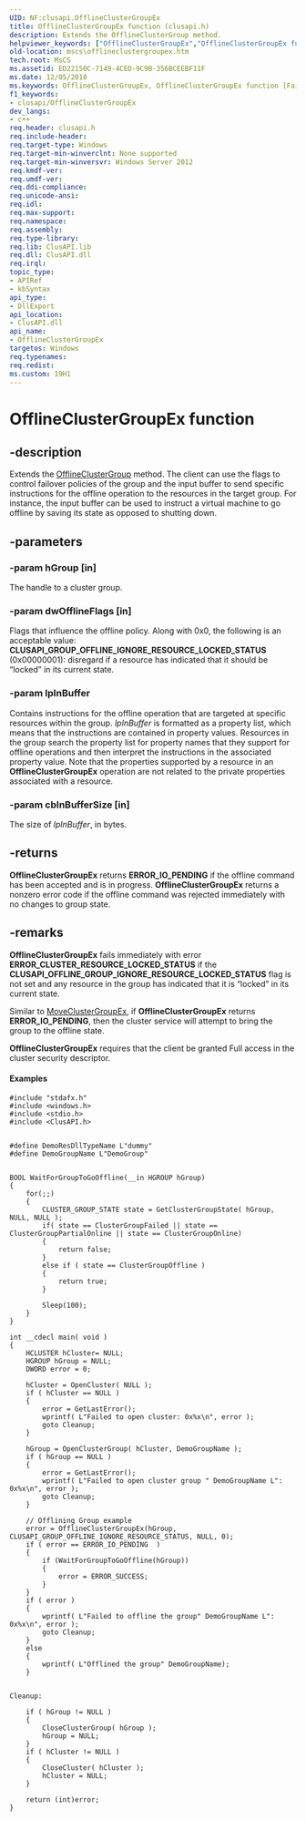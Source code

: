 ```yaml
---
UID: NF:clusapi.OfflineClusterGroupEx
title: OfflineClusterGroupEx function (clusapi.h)
description: Extends the OfflineClusterGroup method.helpviewer_keywords: ["OfflineClusterGroupEx","OfflineClusterGroupEx function [Failover Cluster]","clusapi/OfflineClusterGroupEx","mscs.offlineclustergroupex"]
old-location: mscs\offlineclustergroupex.htm
tech.root: MsCS
ms.assetid: ED22150C-7149-4CED-9C9B-356BCEEBF11F
ms.date: 12/05/2018
ms.keywords: OfflineClusterGroupEx, OfflineClusterGroupEx function [Failover Cluster], clusapi/OfflineClusterGroupEx, mscs.offlineclustergroupex
f1_keywords:
- clusapi/OfflineClusterGroupEx
dev_langs:
- c++
req.header: clusapi.h
req.include-header: 
req.target-type: Windows
req.target-min-winverclnt: None supported
req.target-min-winversvr: Windows Server 2012
req.kmdf-ver: 
req.umdf-ver: 
req.ddi-compliance: 
req.unicode-ansi: 
req.idl: 
req.max-support: 
req.namespace: 
req.assembly: 
req.type-library: 
req.lib: ClusAPI.lib
req.dll: ClusAPI.dll
req.irql: 
topic_type:
- APIRef
- kbSyntax
api_type:
- DllExport
api_location:
- ClusAPI.dll
api_name:
- OfflineClusterGroupEx
targetos: Windows
req.typenames: 
req.redist: 
ms.custom: 19H1
---
```


# OfflineClusterGroupEx function


## -description


Extends the <a href="https://docs.microsoft.com/windows/desktop/api/clusapi/nf-clusapi-offlineclustergroup">OfflineClusterGroup</a> method. 
    The client can use the flags to control failover policies of the group and the input buffer to send specific 
    instructions for the offline operation to the resources in the target group. For instance, the input buffer can be 
    used to instruct a virtual machine to go offline by saving its state as opposed to shutting down.


## -parameters




### -param hGroup [in]

The handle to a cluster group.


### -param dwOfflineFlags [in]

Flags that influence the offline policy. Along with 0x0, the following is an acceptable value: 
      <b>CLUSAPI_GROUP_OFFLINE_IGNORE_RESOURCE_LOCKED_STATUS</b> (0x00000001): disregard if a 
      resource has indicated that it should be “locked” in its current state.


### -param lpInBuffer

Contains instructions for the offline operation that are targeted at specific resources within the group. 
      <i>lpInBuffer</i> is formatted as a property list, which means that the instructions are 
      contained in property values. Resources in the group search the property list for property names that they 
      support for offline operations and then interpret the instructions in the associated property value. Note that 
      the properties supported by a resource in an 
      <b>OfflineClusterGroupEx</b> operation are not 
      related to the private properties associated with a resource.


### -param cbInBufferSize [in]

The size of <i>lpInBuffer</i>, in bytes.


## -returns



<b>OfflineClusterGroupEx</b> returns 
      <b>ERROR_IO_PENDING</b> if the offline command has been accepted and is in progress. 
      <b>OfflineClusterGroupEx</b> returns a nonzero error 
      code if the offline command was rejected immediately with no changes to group state.




## -remarks



<b>OfflineClusterGroupEx</b> fails immediately with 
    error <b>ERROR_CLUSTER_RESOURCE_LOCKED_STATUS</b> if the 
    <b>CLUSAPI_OFFLINE_GROUP_IGNORE_RESOURCE_LOCKED_STATUS</b> flag is not set and any resource in 
    the group has indicated that it is “locked” in its current state.

Similar to <a href="https://docs.microsoft.com/previous-versions/windows/desktop/api/clusapi/nf-clusapi-moveclustergroupex">MoveClusterGroupEx</a>, if 
    <b>OfflineClusterGroupEx</b> returns 
    <b>ERROR_IO_PENDING</b>, then the cluster service will attempt to bring the group to the 
    offline state.

<b>OfflineClusterGroupEx</b> requires that the client 
    be granted Full access in the cluster security descriptor.


#### Examples


```
#include "stdafx.h"
#include <windows.h>
#include <stdio.h>
#include <ClusAPI.h>


#define DemoResDllTypeName L"dummy"
#define DemoGroupName L"DemoGroup"


BOOL WaitForGroupToGoOffline(__in HGROUP hGroup)
{
    for(;;)
    {
        CLUSTER_GROUP_STATE state = GetClusterGroupState( hGroup, NULL, NULL );
        if( state == ClusterGroupFailed || state == ClusterGroupPartialOnline || state == ClusterGroupOnline)
        {
            return false;
        }
        else if ( state == ClusterGroupOffline )
        {
            return true;
        }

        Sleep(100);
    }
}

int __cdecl main( void )
{
    HCLUSTER hCluster= NULL;
    HGROUP hGroup = NULL;
    DWORD error = 0;
    
    hCluster = OpenCluster( NULL );
    if ( hCluster == NULL )
    {
        error = GetLastError();
        wprintf( L"Failed to open cluster: 0x%x\n", error );
        goto Cleanup;
    }

    hGroup = OpenClusterGroup( hCluster, DemoGroupName );
    if ( hGroup == NULL )
    {
        error = GetLastError();
        wprintf( L"Failed to open cluster group " DemoGroupName L": 0x%x\n", error );
        goto Cleanup;
    }

    // Offlining Group example
    error = OfflineClusterGroupEx(hGroup, CLUSAPI_GROUP_OFFLINE_IGNORE_RESOURCE_STATUS, NULL, 0);
    if ( error == ERROR_IO_PENDING  )
    {
        if (WaitForGroupToGoOffline(hGroup))
        {
            error = ERROR_SUCCESS;
        }
    }
    if ( error )
    {
        wprintf( L"Failed to offline the group" DemoGroupName L": 0x%x\n", error );
        goto Cleanup;
    }
    else
    {
        wprintf( L"Offlined the group" DemoGroupName);
    }


Cleanup:

    if ( hGroup != NULL )
    {
        CloseClusterGroup( hGroup );
        hGroup = NULL;
    }
    if ( hCluster != NULL )
    {
        CloseCluster( hCluster );
        hCluster = NULL;
    }

    return (int)error;
}
```




